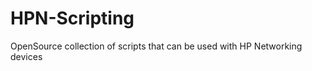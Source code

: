 HPN-Scripting
=============

OpenSource collection of scripts that can be used with HP Networking devices
